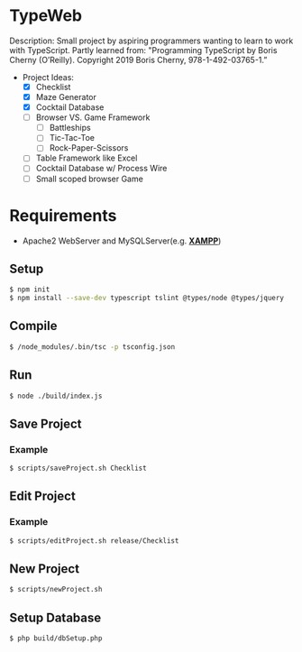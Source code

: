 # TypeWeb #
Description: Small project by aspiring programmers wanting to learn to work with TypeScript.
Partly learned from:
"Programming TypeScript by Boris Cherny (O’Reilly). Copyright 2019 Boris Cherny, 978-1-492-03765-1.”

* Project Ideas:
  - [x] Checklist
  - [x] Maze Generator
  - [X] Cocktail Database
  - [ ] Browser VS. Game Framework
    - [ ] Battleships
    - [ ] Tic-Tac-Toe
    - [ ] Rock-Paper-Scissors
  - [ ] Table Framework like Excel
  - [ ] Cocktail Database w/ Process Wire
  - [ ] Small scoped browser Game
  
# Requirements #
* Apache2 WebServer and MySQLServer(e.g. [**XAMPP**](https://www.apachefriends.org/de/index.html))


## Setup ##
```sh
$ npm init
$ npm install --save-dev typescript tslint @types/node @types/jquery
```
## Compile ##
```sh
$ /node_modules/.bin/tsc -p tsconfig.json
```
## Run ##
```sh
$ node ./build/index.js 
```
## Save Project ##
### Example ###
```sh
$ scripts/saveProject.sh Checklist
```
## Edit Project ##
### Example ###
```sh
$ scripts/editProject.sh release/Checklist
```

## New Project ##
```sh
$ scripts/newProject.sh
```

## Setup Database ##
```sh
$ php build/dbSetup.php
```
